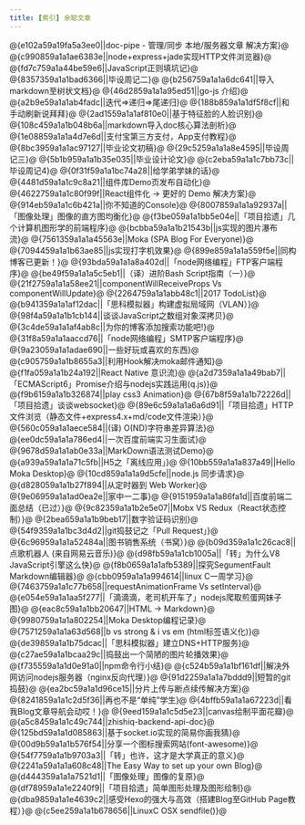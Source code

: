 ```yaml
---
title: [索引] 余聪文章
---
```

@{e102a59a19fa5a3ee0||doc-pipe - 管理/同步 本地/服务器文章 解决方案}@
@{c990859a1a1ae6383e||node+express+jade实现HTTP文件浏览器}@
@{fd7c759a1a44be59e6||JavaScript正则填坑记}@
@{8357359a1a1bad6366||毕设周记二}@
@{b256759a1a1a6dc641||导入markdown至树状文档}@
@{46d2859a1a1a95ed51||go-js 介绍}@
@{a2b9e59a1a1ab4fadc||迭代=>递归=>尾递归}@
@{188b859a1a1df5f8cf||和手动刷新说拜拜}@
@{2ad1559a1a1af810e0||基于特征脸的人脸识别}@
@{108c459a1a1b048b6a||markdown导入doc核心算法剖析}@
@{1e08859a1a1a4d7e6d||支付宝第三方支付，App支付教程}@
@{8bc3959a1a1ac97127||毕业论文初稿}@
@{29c5259a1a1a8e4595||毕设周记三}@
@{5b1b959a1a1b35e035||毕业设计论文}@
@{c2eba59a1a1c7bb73c||毕设周记4}@
@{0f31f59a1a1bc74a28||给学弟学妹的话}@
@{4481d59a1a1c9c8a21||组件库Demo页发布自动化}@
@{4622759a1a1c80f99f||React组件化 -> 更好的 Demo 解决方案}@
@{914eb59a1a1c6b421a||你不知道的Console}@
@{8007859a1a1a92937a||「图像处理」图像的直方图均衡化}@
@{f3be059a1a1bb5e04e||「项目拾遗」几个计算机图形学的前端程序}@
@{bcbba59a1a1b21543b||js实现的图片瀑布流}@
@{7561359a1a1a45563e||Moka (SPA Blog For Everyone)}@
@{7094459a1a1b63ae85||js实现打字机效果}@
@{899e859a1a1a559f5e||同构博客已更新！}@
@{93bda59a1a1a8a402d||「node网络编程」FTP客户端程序}@
@{be49f59a1a1a5c5eb1||（译）进阶Bash Script指南（一）}@
@{21f2759a1a1a58ee21||componentWillReceiveProps Vs componentWillUpdate}@
@{2264759a1a1abb48c1||2017 TodoList}@
@{b941359a1a1af12dac||「思科模拟器」构建虚拟局域网（VLAN）}@
@{98f4a59a1a1b1cb144||谈谈JavaScript之数组对象深拷贝}@
@{3c4de59a1a1af4ab8c||为你的博客添加搜索功能吧!}@
@{31f8a59a1a1aaccd76||「node网络编程」SMTP客户端程序}@
@{9a23059a1a1adae690||一些好玩或喜欢的东西}@
@{c905759a1a1b8655a3||利用Hook解决moka邮件通知}@
@{f1fa059a1a1b24a192||React Native 意识流}@
@{a2d7359a1a1a49bab7||「ECMAScript6」Promise介绍与nodejs实践运用(q.js)}@
@{f9b6159a1a1b326874||play css3 Animation}@
@{67b8f59a1a1b72226d||「项目拾遗」谈谈websocket}@
@{89e6c59a1a1a6a6d91||「项目拾遗」HTTP文件浏览（静态文件+express4.x+md/code文件渲染）}@
@{560c059a1a1aece584||(译) O(ND)字符串差异算法}@
@{ee0dc59a1a1a786ed4||一次百度前端实习生面试}@
@{9678d59a1a1ab0e33a||MarkDown语法测试Demo}@
@{a939a59a1a1a71c5fb||H5之「离线应用」}@
@{10bb559a1a1a837a49||Hello Moka Desktop}@
@{10cd859a1a1a9d5cfe||node.js 同步请求}@
@{d828059a1a1b27f894||从定时器到 Web Worker}@
@{9e06959a1a1ad0ea2e||家中一二事}@
@{9151959a1a1a86fa1d||百度前端二面总结（已过）}@
@{9c82359a1a1b2e5e07||Mobx VS Redux（React状态控制）}@
@{2bea659a1a1b9beb17||数字验证码识别}@
@{54f9359a1a1bc3d4d2||git捣鼓记之「Pull Request」}@
@{6c96959a1a1a52484a||图书销售系统（书窝）}@
@{b09d359a1a1c26cac8||点歌机器人 (来自网易云音乐)}@
@{d98fb59a1a1cb1005a||「转」为什么V8 JavaScript引擎这么快}@
@{f8b0659a1a1afb5389||探究SegumentFault Markdown编辑器}@
@{cbb0959a1a1a994614||linux C一周学习}@
@{7463759a1a1c77b658||requestAnimationFrame Vs setInterval}@
@{e054e59a1a1aa5f277||「滴滴滴，老司机开车了」nodejs爬取煎蛋网妹子图}@
@{eac8c59a1a1bb20647||HTML -> Markdown}@
@{9980759a1a1a802254||Moka Desktop编程记录}@
@{7571259a1a1a63d568||b vs strong & i vs em (html标签语义化)}@
@{de39859a1a1b75dcac||「思科模拟器」建立DNS+HTTP服务}@
@{c27ae59a1a1bcaa29c||捣鼓出一个简陋的图片轮播效果}@
@{f735559a1a1d0e91a0||npm命令行小结}@
@{c524b59a1a1bf161df||解决外网访问nodejs服务器（nginx反向代理）}@
@{91d2259a1a1a7bddd9||短暂的git捣鼓}@
@{ea2bc59a1a1d96ce15||分片上传与断点续传解决方案}@
@{8241859a1a1c2d5f36||再也不是“单纯”学生}@
@{4bffb59a1a1a67223d||看我Blog文章导航会动哎！}@
@{9eed159a1a1c5d5e23||canvas绘制平面花瓣}@
@{a5c8459a1a1c49c744||zhishiq-backend-api-doc}@
@{125bd59a1a1d085863||基于socket.io实现的简易你画我猜}@
@{00d9b59a1a1b576f54||分享一个图标搜索网站(font-awesome)}@
@{54f7759a1a1b9703a3||「转」也许，这才是大学真正的意义}@
@{2241a59a1a1a608c48||The Easy Way to set up your own Blog}@
@{d444359a1a1a7521d1||「图像处理」图像的复原}@
@{df78959a1a1e2240f9||「项目拾遗」简单图形处理及图形绘制}@
@{dba9859a1a1e4639c2||感受Hexo的强大与高效（搭建Blog至GitHub Page教程）}@
@{c5ee259a1a1b678656||LinuxC OSX sendfile()}@